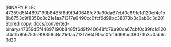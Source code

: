 [BINARY FILE: 47359d5f44897190b8485f6d9f940648fc79a90da67cbf0c89fc1d120cf4c1b8b6753c9f8358c8c21e1aa71317e6490cc0fcf6d98bc38073b3c0ab6c3d20]
Stored copy: docs/converted-binary/47359d5f44897190b8485f6d9f940648fc79a90da67cbf0c89fc1d120cf4c1b8b6753c9f8358c8c21e1aa71317e6490cc0fcf6d98bc38073b3c0ab6c3d20
